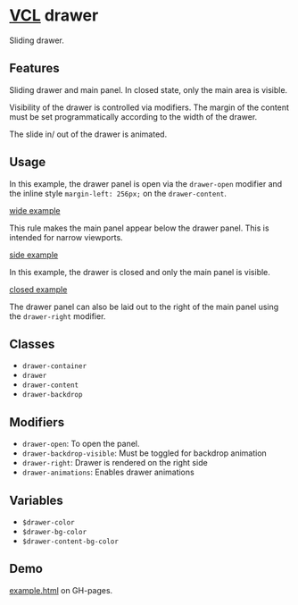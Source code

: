 # [VCL](https://vcl.github.io/) drawer

Sliding drawer.

## Features

Sliding drawer and main panel. In closed state, only the main area is visible.

Visibility of the drawer is controlled via modifiers. The margin of the content must be set programmatically
according to the width of the drawer.

The slide in/ out of the drawer is animated.

## Usage

In this example, the drawer panel is open via the `drawer-open` modifier
and the inline style `margin-left: 256px;` on the `drawer-content`.

[wide example](/demo/example-side.html)

This rule makes the main panel appear below the drawer panel.
This is intended for narrow viewports.

[side example](/demo/example-over.html)

In this example, the drawer is closed and only the main panel is visible.

[closed example](/demo/example-closed.html)

The drawer panel can also be laid out to the right of the main panel
using the `drawer-right` modifier.

## Classes

- `drawer-container`
- `drawer`
- `drawer-content`
- `drawer-backdrop`

## Modifiers

- `drawer-open`: To open the panel.
- `drawer-backdrop-visible`: Must be toggled for backdrop animation
- `drawer-right`: Drawer is rendered on the right side
- `drawer-animations`: Enables drawer animations

## Variables

- `$drawer-color`
- `$drawer-bg-color`
- `$drawer-content-bg-color`


## Demo

[example.html](/demo/example.html) on GH-pages.


